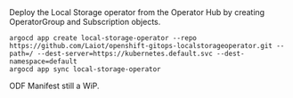## 
Deploy the Local Storage operator from the Operator Hub by creating OperatorGroup and Subscription objects.

```
argocd app create local-storage-operator --repo https://github.com/Laiot/openshift-gitops-localstorageoperator.git --path=/ --dest-server=https://kubernetes.default.svc --dest-namespace=default
argocd app sync local-storage-operator
```

ODF Manifest still a WiP.
